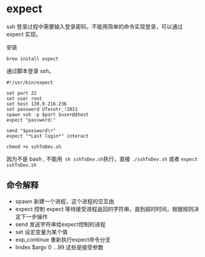 # expect



ssh 登录过程中需要输入登录密码，不能用简单的命令实现登录，可以通过 expect 实现。



安装

```
brew install expect
```



通过脚本登录 ssh。

```
#!/usr/bin/expect
 
set port 22
set user root
set host 139.9.216.236
set password UTesotr_!2021
spawn ssh -p $port $user@$host
expect "password:"
 
send "$password\r"
expect "*Last login*" interact
```



```
chmod +x sshToDev.sh
```



因为不是 bash , 不能用` sh sshToDev.sh`执行，直接 `./sshToDev.sh` 或者 `expect sshToDev.sh   `



## 命令解释

* spawn	新建一个进程，这个进程的交互由
* expect    控制 expect  等待接受进程返回的字符串，直到超时时间，根据规则决定下一步操作 
* send      发送字符串给expect控制的进程 
* set     设定变量为某个值 
* exp_continue    重新执行expect命令分支 
* lindex $argv 0 ...99     这些是接受参数